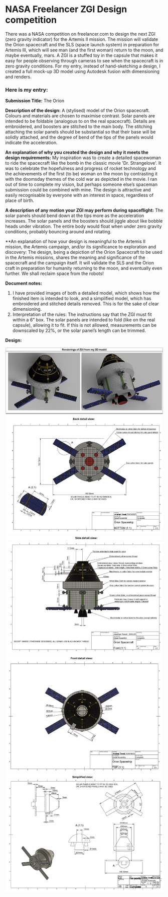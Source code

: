 # NASA Freelancer ZGI Design competition

There was a NASA competition on freelancer.com to design the next ZGI (zero gravity indicator) for the Artemis II mission.
The mission will validate the Orion spacecraft and the SLS (space launch system) in preparation for Artemis III, which will see man (and the first woman) return to the moon, and maybe eventually, mars.
A ZGI is a stuffed toy in the capsule that makes it easy for people observing through cameras to see when the spacecraft is in zero gravity conditions.
For my entry, instead of hand-sketching a design, I created a full mock-up 3D model using Autodesk fusion with dimensioning and renders.

### Here is my entry:

**Submission Title:** The Orion
 
**Description of the design:**
  A (stylised) model of the Orion spacecraft. Colours and materials are chosen to maximise contrast. 
Solar panels are intended to be foldable (analogous to on the real spacecraft). 
Details are embroidered, and boosters are stitched to the main body. 
The stitching attaching the solar panels should be substantial so that their base will be solidly attached, and the degree of bend of the tips of the panels would indicate the acceleration. 

**An explanation of why you created the design and why it meets the design requirements:**
My inspiration was to create a detailed spacewoman to ride the spacecraft like the bomb in the classic movie 'Dr. Strangelove'. It was to celebrate the hopefulness and progress of rocket technology and the achievements of the first (to be) woman on the moon by contrasting it with the doomsday themes of the cold war as depicted in the movie. I ran out of time to complete my vision, but perhaps someone else’s spaceman submission could be combined with mine.
The design is attractive and easily recognisable by everyone with an interest in space, regardless of place of birth.

**A description of any motion your ZGI may perform during spaceflight:**
The solar panels should bend down at the tips more as the acceleration increases.
The solar panels and the boosters should jiggle about like bobble heads under vibration.
The entire body would float when under zero gravity conditions, probably bouncing around and rotating.

**An explanation of how your design is meaningful to the Artemis II mission, the Artemis campaign, and/or its significance to exploration and discovery:
The design, being a depiction of the Orion Spacecraft to be used in the Artemis missions, shares the meaning and significance of the spacecraft and the campaign itself. It will validate the SLS and the Orion craft in preparation for humanity returning to the moon, and eventually even further.
We shall reclaim space from the robots!

**Document notes:**
1. I have provided images of both a detailed model, which shows how the finished item is intended to look, and a simplified model, which has embroidered and stitched details removed. This is for the sake of clear dimensioning.
2. Interpretation of the rules: 
The instructions say that the ZGI must fit within a 6” box. The solar panels are intended to fold (like on the real capsule), allowing it to fit. If this is not allowed, measurements can be downscaled by 22%, or the solar panel’s length can be trimmed.

**Design:**

![image](./_media/spaceship_render.png)
![image](./_media/spaceship_detail_bottom.png)
![image](./_media/spaceship_detail_front.png)
![image](./_media/spaceship_detail_top.png)
![image](./_media/spaceship_simplified.png)